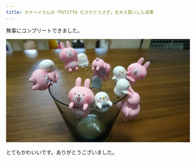 ```yaml
---
title: カナヘイさんの「PUTITTO ピスケとうさぎ」を大人買いした成果
---
```


無事にコンプリートできました。

![カナヘイの小動物「PUTITTO ピスケとうさぎ」](/images/2016-04-16-Kanaheis-Small-animals-PUTITTO-Pisuke-and-Usagi.jpg)

とてもかわいいです。ありがとうございました。
